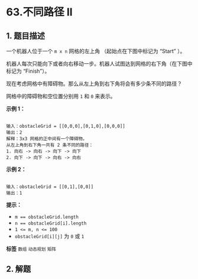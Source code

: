 # 63.不同路径 II

## 1. 题目描述

一个机器人位于一个<meta charset="UTF-8" /> `m x n` 网格的左上角 （起始点在下图中标记为 “Start” ）。

机器人每次只能向下或者向右移动一步。机器人试图达到网格的右下角（在下图中标记为 “Finish”）。

现在考虑网格中有障碍物。那么从左上角到右下角将会有多少条不同的路径？

网格中的障碍物和空位置分别用 `1` 和 `0` 来表示。

 

 **示例 1：** 
<img alt="" src="https://assets.leetcode.com/uploads/2020/11/04/robot1.jpg" />
```

输入：obstacleGrid = [[0,0,0],[0,1,0],[0,0,0]]
输出：2
解释：3x3 网格的正中间有一个障碍物。
从左上角到右下角一共有 2 条不同的路径：
1. 向右 -> 向右 -> 向下 -> 向下
2. 向下 -> 向下 -> 向右 -> 向右

```
 **示例 2：** 
<img alt="" src="https://assets.leetcode.com/uploads/2020/11/04/robot2.jpg" />
```

输入：obstacleGrid = [[0,1],[0,0]]
输出：1

```
 

 **提示：** 
-  `m == obstacleGrid.length` 
-  `n == obstacleGrid[i].length` 
-  `1 <= m, n <= 100` 
-  `obstacleGrid[i][j]` 为 `0` 或 `1` 
 
**标签**
`数组` `动态规划` `矩阵` 


## 2. 解题

